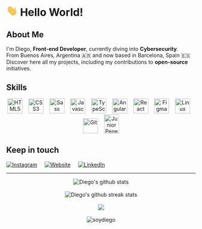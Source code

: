 # <img src="https://raw.githubusercontent.com/soydiego/soydiego/master/img/hi.gif" width="30"> Hello World!

## About Me

I'm Diego, <strong>Front-end Developer</strong>, currently diving into <strong>Cybersecurity</strong>.  
From Buenos Aires, Argentina 🇦🇷 and now based in Barcelona, Spain 🇪🇸  
Discover here all my projects, including my contributions to <strong>open-source</strong> initiatives.

## Skills
<div align="center">
<img title="HTML5" width="40" height="40" src="https://cdn.jsdelivr.net/gh/devicons/devicon/icons/html5/html5-original-wordmark.svg">&nbsp;&nbsp;&nbsp;
<img title="CSS3" width="40" height="40" src="https://cdn.jsdelivr.net/gh/devicons/devicon/icons/css3/css3-original-wordmark.svg">&nbsp;&nbsp;&nbsp;
<img title="Sass" width="40" height="40" src="https://cdn.jsdelivr.net/gh/devicons/devicon/icons/sass/sass-original.svg">&nbsp;&nbsp;&nbsp;
<img title="Javascript" width="40" height="40" src="https://cdn.jsdelivr.net/gh/devicons/devicon/icons/javascript/javascript-original.svg">&nbsp;&nbsp;&nbsp;
<img title="TypeScript" width="40" height="40" src="https://cdn.jsdelivr.net/gh/devicons/devicon/icons/typescript/typescript-original.svg">&nbsp;&nbsp;&nbsp;
<img title="Angular" width="40" height="40" src="https://cdn.jsdelivr.net/gh/devicons/devicon/icons/angularjs/angularjs-original.svg">&nbsp;&nbsp;&nbsp;
<img title="React" width="40" height="40" src="https://cdn.jsdelivr.net/gh/devicons/devicon/icons/react/react-original-wordmark.svg">&nbsp;&nbsp;&nbsp;
<img title="Figma" width="40" height="40" src="https://cdn.jsdelivr.net/gh/devicons/devicon/icons/figma/figma-original.svg">&nbsp;&nbsp;&nbsp;
<img title="Linux" width="40" height="40" src="https://cdn.jsdelivr.net/gh/devicons/devicon/icons/linux/linux-original.svg">&nbsp;&nbsp;&nbsp;
<img title="Git" width="40" height="40" src="https://cdn.jsdelivr.net/gh/devicons/devicon/icons/git/git-original-wordmark.svg">&nbsp;&nbsp;&nbsp;
<a href="https://certs.ine.com/3e8096ec-c705-4301-899f-8247f0eab84b#gs.8a1402" target="_blank">
<img title="Junior Penetration Tester (eJPTv2)" width="40" height="50" src="https://assets.ine.com/certifications/badges/eJPT.png">
</a>
</div>

## Keep in touch

[![Instagram](https://img.shields.io/badge/Instagram-%23E4405F.svg?logo=Instagram&logoColor=white)](https://instagram.com/SoyDieg0)
&nbsp;&nbsp;&nbsp;
[![Website](https://img.shields.io/badge/Website-blueviolet?logo=data:image/png;base64,iVBORw0KGgoAAAANSUhEUgAAABAAAAAQCAYAAAAf8/9hAAAACXBIWXMAAA7EAAAOxAGVKw4bAAABBklEQVQ4jZXSwUqCURDF8W8hIRLRIiRaiLSM1i1EJKQXixDpEaKnaNEyQkKkZwgJaR0Rrlz9WnwjjPZpdpfn3v+ZmXOnKHY4qOMGU3zjGZ1d2AIHePH7LNDdBR4H8IE+mrgPbbQN3k/wO9rprhn6fJtBDXvoZDjuekvjKrCOa7zhE085MLSiIxj+J7CTgKehjdFYhycpsKuAbvGIs1T5FQeb0p7hHA8Y4hiXoS/hwww3UtsztKPyomKUyQocBoPU9mnSu8qN+4q5Byszp4fLUPpregsXyu+sbfruQrnb0FyDl8aTlcAqDEbx8A5HyiXJgW2G06xVgY3/hJNJLzqZR/VhZWAV5wemZxHv9PwSqwAAAABJRU5ErkJggg==&)](https://www.soydiego.com.ar)
&nbsp;&nbsp;&nbsp;
[![LinkedIn](https://img.shields.io/badge/LinkedIn-%230077B5.svg?logo=linkedin&logoColor=white)](https://linkedin.com/in/SoyDiegoF)


---

<div align="center">

![Diego's github stats](https://github-readme-stats.vercel.app/api?username=SoyDiego&show_icons=true&theme=radical&rank_icon=github)</br></br>![Diego's github streak stats](https://github-readme-streak-stats.herokuapp.com/?user=soydiego&theme=radical)</br></br>![](https://github-contributor-stats.vercel.app/api?username=soydiego&limit=5&theme=radical&combine_all_yearly_contributions=true)


<img src="https://komarev.com/ghpvc/?username=soydiego" alt="soydiego" />

</div>
